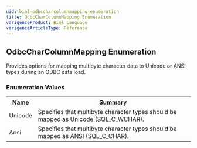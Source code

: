 ```yaml
---
uid: biml-odbccharcolumnmapping-enumeration
title: OdbcCharColumnMapping Enumeration
varigenceProduct: Biml Language
varigenceArticleType: Reference
---
```


## OdbcCharColumnMapping Enumeration<div class="LanguageSummary"><div class ="SummaryItem">Provides options for mapping multibyte character data to Unicode or ANSI types during an ODBC data load.</div></div><div class="EnumValueGroup">### Enumeration Values<table id="EnumValue" class="MemberList"><tbody><tr><th class="MemberNameColumnHeader">Name</th><th class="MemberSummaryColumnHeader">Summary</th></tr><tr class="cd0"><td class="MemberName">Unicode</td><td class="MemberSummary"><div class ="SummaryItem">Specifies that multibyte character types should be mapped as Unicode (SQL_C_WCHAR).</div> </td></tr><tr class="cd1"><td class="MemberName">Ansi</td><td class="MemberSummary"><div class ="SummaryItem">Specifies that multibyte character types should be mapped as ANSI (SQL_C_CHAR).</div> </td></tr></tbody></table></div>